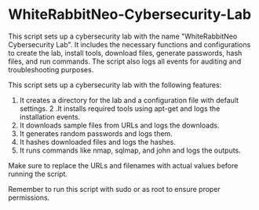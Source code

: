 # WhiteRabbitNeo-Cybersecurity-Lab

This script sets up a cybersecurity lab with the name "WhiteRabbitNeo Cybersecurity Lab". 
It includes the necessary functions and configurations to create the lab, install tools, download files, generate passwords, hash files, and run commands. 
The script also logs all events for auditing and troubleshooting purposes.

This script sets up a cybersecurity lab with the following features:

1. It creates a directory for the lab and a configuration file with default settings.
2 .It installs required tools using apt-get and logs the installation events.
3. It downloads sample files from URLs and logs the downloads.
4. It generates random passwords and logs them.
5. It hashes downloaded files and logs the hashes.
6. It runs commands like nmap, sqlmap, and john and logs the outputs.
   
Make sure to replace the URLs and filenames with actual values before running the script.

Remember to run this script with sudo or as root to ensure proper permissions.
